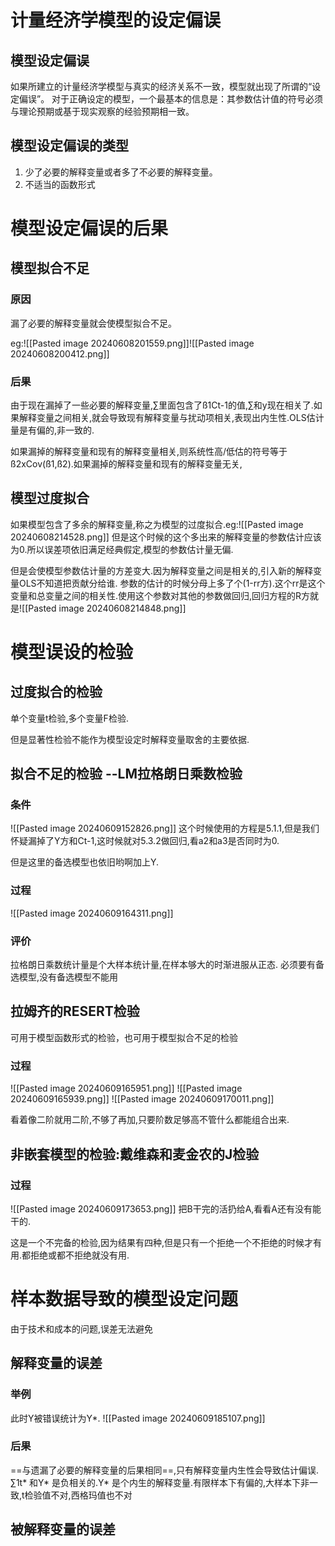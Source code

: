 # 计量经济学模型的设定偏误

## 模型设定偏误

如果所建立的计量经济学模型与真实的经济关系不一致，模型就出现了所谓的“设定偏误”。
对于正确设定的模型，一个最基本的信息是：其参数估计值的符号必须与理论预期或基于现实观察的经验预期相一致。

## 模型设定偏误的类型

1. 少了必要的解释变量或者多了不必要的解释变量。
2. 不适当的函数形式

# 模型设定偏误的后果

## 模型拟合不足

### 原因

漏了必要的解释变量就会使模型拟合不足。

eg:![[Pasted image 20240608201559.png]]![[Pasted image 20240608200412.png]]

### 后果

由于现在漏掉了一些必要的解释变量,∑里面包含了ß1Ct-1的值,∑和y现在相关了.如果解释变量之间相关,就会导致现有解释变量与扰动项相关,表现出内生性.OLS估计量是有偏的,非一致的.

如果漏掉的解释变量和现有的解释变量相关,则系统性高/低估的符号等于ß2xCov(ß1,ß2).如果漏掉的解释变量和现有的解释变量无关,

## 模型过度拟合

如果模型包含了多余的解释变量,称之为模型的过度拟合.eg:![[Pasted image 20240608214528.png]]
但是这个时候的这个多出来的解释变量的参数估计应该为0.所以误差项依旧满足经典假定,模型的参数估计量无偏.

但是会使模型参数估计量的方差变大.因为解释变量之间是相关的,引入新的解释变量OLS不知道把贡献分给谁.
参数的估计的时候分母上多了个(1-rr方).这个rr是这个变量和总变量之间的相关性.使用这个参数对其他的参数做回归,回归方程的R方就是![[Pasted image 20240608214848.png]]

# 模型误设的检验

## 过度拟合的检验

单个变量t检验,多个变量F检验.

但是显著性检验不能作为模型设定时解释变量取舍的主要依据.

## 拟合不足的检验 --LM拉格朗日乘数检验

### 条件

![[Pasted image 20240609152826.png]]
这个时候使用的方程是5.1.1,但是我们怀疑漏掉了Y方和Ct-1,这时候就对5.3.2做回归,看a2和a3是否同时为0.

但是这里的备选模型也依旧哟啊加上Y.

### 过程

![[Pasted image 20240609164311.png]]


### 评价

拉格朗日乘数统计量是个大样本统计量,在样本够大的时渐进服从正态.
必须要有备选模型,没有备选模型不能用

## 拉姆齐的RESERT检验

可用于模型函数形式的检验，也可用于模型拟合不足的检验

### 过程

![[Pasted image 20240609165951.png]]
![[Pasted image 20240609165939.png]]
![[Pasted image 20240609170011.png]]

看着像二阶就用二阶,不够了再加,只要阶数足够高不管什么都能组合出来.

##  非嵌套模型的检验:戴维森和麦金农的J检验

### 过程

![[Pasted image 20240609173653.png]]
把B干完的活扔给A,看看A还有没有能干的.

这是一个不完备的检验,因为结果有四种,但是只有一个拒绝一个不拒绝的时候才有用.都拒绝或都不拒绝就没有用.

# 样本数据导致的模型设定问题

由于技术和成本的问题,误差无法避免

## 解释变量的误差

### 举例

此时Y被错误统计为Y*.
![[Pasted image 20240609185107.png]]

### 后果

==与遗漏了必要的解释变量的后果相同==,只有解释变量内生性会导致估计偏误.
∑1t* 和Y* 是负相关的.Y* 是个内生的解释变量.有限样本下有偏的,大样本下非一致,t检验值不对,西格玛值也不对

## 被解释变量的误差

